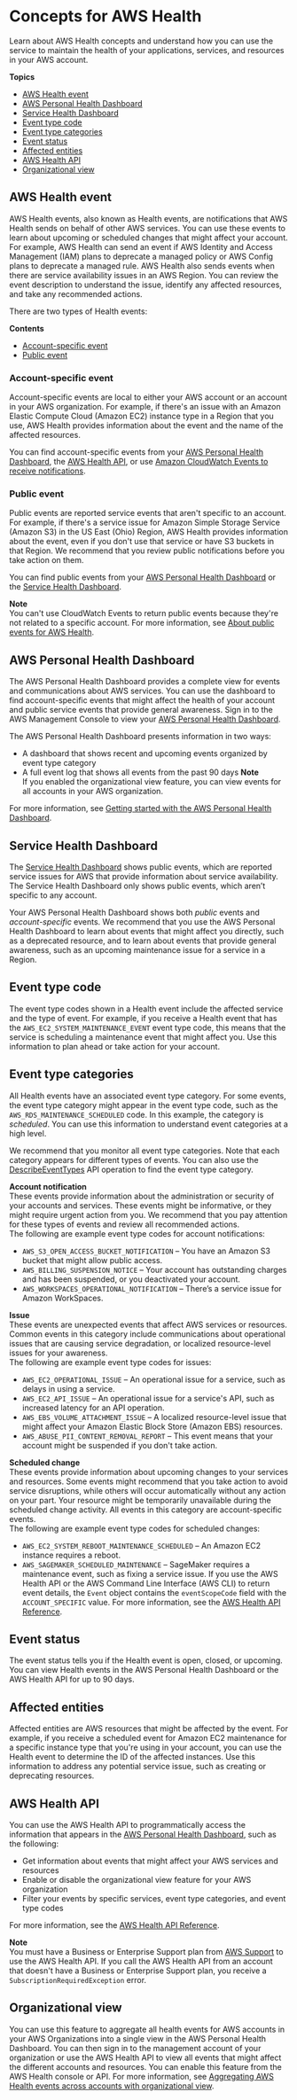 # Concepts for AWS Health<a name="aws-health-concepts-and-terms"></a>

Learn about AWS Health concepts and understand how you can use the service to maintain the health of your applications, services, and resources in your AWS account\.

**Topics**
+ [AWS Health event](#aws-health-events)
+ [AWS Personal Health Dashboard](#personal-health-dashboard-term)
+ [Service Health Dashboard](#service-health-dashboard)
+ [Event type code](#event-type-code)
+ [Event type categories](#event-type-categories)
+ [Event status](#event-status)
+ [Affected entities](#affected-entities)
+ [AWS Health API](#aws-health-api)
+ [Organizational view](#organizational-view-concepts)

## AWS Health event<a name="aws-health-events"></a>

AWS Health events, also known as Health events, are notifications that AWS Health sends on behalf of other AWS services\. You can use these events to learn about upcoming or scheduled changes that might affect your account\. For example, AWS Health can send an event if AWS Identity and Access Management \(IAM\) plans to deprecate a managed policy or AWS Config plans to deprecate a managed rule\. AWS Health also sends events when there are service availability issues in an AWS Region\. You can review the event description to understand the issue, identify any affected resources, and take any recommended actions\.

There are two types of Health events:

**Contents**
+ [Account\-specific event](#account-specific-event)
+ [Public event](#public-event)

### Account\-specific event<a name="account-specific-event"></a>

Account\-specific events are local to either your AWS account or an account in your AWS organization\. For example, if there's an issue with an Amazon Elastic Compute Cloud \(Amazon EC2\) instance type in a Region that you use, AWS Health provides information about the event and the name of the affected resources\. 

You can find account\-specific events from your [AWS Personal Health Dashboard](https://phd.aws.amazon.com/phd/home), the [AWS Health API](https://docs.aws.amazon.com/health/latest/APIReference/Welcome.html), or use [Amazon CloudWatch Events to receive notifications](cloudwatch-events-health.md)\.

### Public event<a name="public-event"></a>

Public events are reported service events that aren't specific to an account\. For example, if there's a service issue for Amazon Simple Storage Service \(Amazon S3\) in the US East \(Ohio\) Region, AWS Health provides information about the event, even if you don't use that service or have S3 buckets in that Region\. We recommend that you review public notifications before you take action on them\.

You can find public events from your [AWS Personal Health Dashboard](https://phd.aws.amazon.com/phd/home) or the [Service Health Dashboard](https://status.aws.amazon.com/)\.

**Note**  
You can't use CloudWatch Events to return public events because they're not related to a specific account\. For more information, see [About public events for AWS Health](cloudwatch-events-health.md#about-public-events)\.

## AWS Personal Health Dashboard<a name="personal-health-dashboard-term"></a>

The AWS Personal Health Dashboard provides a complete view for events and communications about AWS services\. You can use the dashboard to find account\-specific events that might affect the health of your account and public service events that provide general awareness\. Sign in to the AWS Management Console to view your [AWS Personal Health Dashboard](https://phd.aws.amazon.com/phd/home)\. 

The AWS Personal Health Dashboard presents information in two ways: 
+ A dashboard that shows recent and upcoming events organized by event type category
+ A full event log that shows all events from the past 90 days
**Note**  
If you enabled the organizational view feature, you can view events for all accounts in your AWS organization\.

For more information, see [Getting started with the AWS Personal Health Dashboard](getting-started-phd.md)\.

## Service Health Dashboard<a name="service-health-dashboard"></a>

The [Service Health Dashboard](https://status.aws.amazon.com/) shows public events, which are reported service issues for AWS that provide information about service availability\. The Service Health Dashboard only shows public events, which aren’t specific to any account\. 

Your AWS Personal Health Dashboard shows both *public* events and *account\-specific* events\. We recommend that you use the AWS Personal Health Dashboard to learn about events that might affect you directly, such as a deprecated resource, and to learn about events that provide general awareness, such as an upcoming maintenance issue for a service in a Region\.

## Event type code<a name="event-type-code"></a>

The event type codes shown in a Health event include the affected service and the type of event\. For example, if you receive a Health event that has the `AWS_EC2_SYSTEM_MAINTENANCE_EVENT` event type code, this means that the service is scheduling a maintenance event that might affect you\. Use this information to plan ahead or take action for your account\.

## Event type categories<a name="event-type-categories"></a>

All Health events have an associated event type category\. For some events, the event type category might appear in the event type code, such as the `AWS_RDS_MAINTENANCE_SCHEDULED` code\. In this example, the category is *scheduled*\. You can use this information to understand event categories at a high level\.

We recommend that you monitor all event type categories\. Note that each category appears for different types of events\. You can also use the [DescribeEventTypes](https://docs.aws.amazon.com/health/latest/APIReference/API_DescribeEventTypes.html) API operation to find the event type category\.

**Account notification**  
These events provide information about the administration or security of your accounts and services\. These events might be informative, or they might require urgent action from you\. We recommend that you pay attention for these types of events and review all recommended actions\.  
The following are example event type codes for account notifications:  
+ `AWS_S3_OPEN_ACCESS_BUCKET_NOTIFICATION` – You have an Amazon S3 bucket that might allow public access\.
+ `AWS_BILLING_SUSPENSION_NOTICE` – Your account has outstanding charges and has been suspended, or you deactivated your account\.
+ `AWS_WORKSPACES_OPERATIONAL_NOTIFICATION` – There’s a service issue for Amazon WorkSpaces\.

**Issue**  
These events are unexpected events that affect AWS services or resources\. Common events in this category include communications about operational issues that are causing service degradation, or localized resource\-level issues for your awareness\.  
The following are example event type codes for issues:  
+ `AWS_EC2_OPERATIONAL_ISSUE` – An operational issue for a service, such as delays in using a service\.
+ `AWS_EC2_API_ISSUE` – An operational issue for a service's API, such as increased latency for an API operation\.
+ `AWS_EBS_VOLUME_ATTACHMENT_ISSUE` – A localized resource\-level issue that might affect your Amazon Elastic Block Store \(Amazon EBS\) resources\.
+ `AWS_ABUSE_PII_CONTENT_REMOVAL_REPORT` – This event means that your account might be suspended if you don't take action\.

**Scheduled change**  
These events provide information about upcoming changes to your services and resources\. Some events might recommend that you take action to avoid service disruptions, while others will occur automatically without any action on your part\. Your resource might be temporarily unavailable during the scheduled change activity\. All events in this category are account\-specific events\.  
The following are example event type codes for scheduled changes:  
+ `AWS_EC2_SYSTEM_REBOOT_MAINTENANCE_SCHEDULED` – An Amazon EC2 instance requires a reboot\.
+ `AWS_SAGEMAKER_SCHEDULED_MAINTENANCE` – SageMaker requires a maintenance event, such as fixing a service issue\.
If you use the AWS Health API or the AWS Command Line Interface \(AWS CLI\) to return event details, the `Event` object contains the `eventScopeCode` field with the `ACCOUNT_SPECIFIC` value\. For more information, see the [AWS Health API Reference](https://docs.aws.amazon.com/health/latest/APIReference/)\.

## Event status<a name="event-status"></a>

The event status tells you if the Health event is open, closed, or upcoming\. You can view Health events in the AWS Personal Health Dashboard or the AWS Health API for up to 90 days\.

## Affected entities<a name="affected-entities"></a>

Affected entities are AWS resources that might be affected by the event\. For example, if you receive a scheduled event for Amazon EC2 maintenance for a specific instance type that you're using in your account, you can use the Health event to determine the ID of the affected instances\. Use this information to address any potential service issue, such as creating or deprecating resources\.

## AWS Health API<a name="aws-health-api"></a>

You can use the AWS Health API to programmatically access the information that appears in the [AWS Personal Health Dashboard](https://phd.aws.amazon.com/phd/home), such as the following:
+ Get information about events that might affect your AWS services and resources
+ Enable or disable the organizational view feature for your AWS organization
+ Filter your events by specific services, event type categories, and event type codes

For more information, see the [AWS Health API Reference](https://docs.aws.amazon.com/health/latest/APIReference/Welcome.html)\. 

**Note**  
You must have a Business or Enterprise Support plan from [AWS Support](http://aws.amazon.com/premiumsupport/) to use the AWS Health API\. If you call the AWS Health API from an account that doesn't have a Business or Enterprise Support plan, you receive a `SubscriptionRequiredException` error\. 

## Organizational view<a name="organizational-view-concepts"></a>

You can use this feature to aggregate all health events for AWS accounts in your AWS Organizations into a single view in the AWS Personal Health Dashboard\. You can then sign in to the management account of your organization or use the AWS Health API to view all events that might affect the different accounts and resources\. You can enable this feature from the AWS Health console or API\. For more information, see [Aggregating AWS Health events across accounts with organizational view](aggregate-events.md)\.